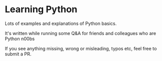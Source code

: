 Learning Python
===============

Lots of examples and explanations of Python basics.

It's written while running some Q&A for friends and colleagues who are Python n00bs

If you see anything missing,  wrong or misleading, typos etc, feel free to submit a PR.
